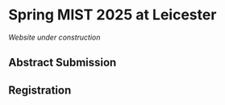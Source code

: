 # Spring MIST 2025 at Leicester
_Website under construction_

## Abstract Submission

## Registration
